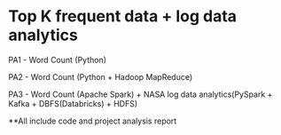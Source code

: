 # Top K frequent data + log data analytics

PA1 - Word Count (Python)

PA2 - Word Count (Python + Hadoop MapReduce)

PA3 - Word Count (Apache Spark) + NASA log data analytics(PySpark + Kafka + DBFS(Databricks) + HDFS)

**All include code and project analysis report
